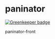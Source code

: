 # paninator

[![Greenkeeper badge](https://badges.greenkeeper.io/sirmmo/paninator.svg)](https://greenkeeper.io/)

paninator-front
